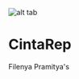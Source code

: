 ![alt tab](http://upload.wikimedia.org/wikipedia/id/archive/d/d8/20140604001616!Kucing.png)

# CintaRep
Filenya Pramitya's
